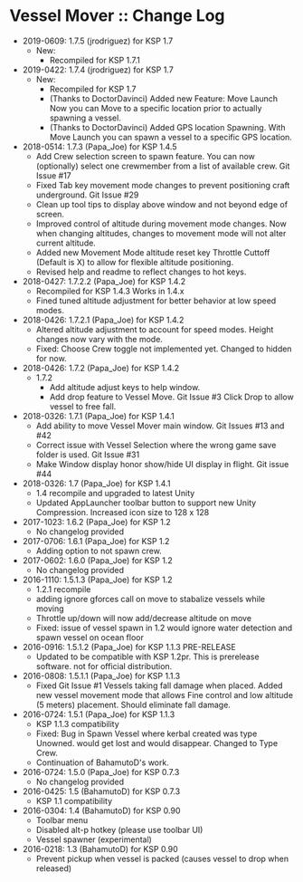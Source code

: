 # Vessel Mover :: Change Log

* 2019-0609: 1.7.5 (jrodriguez) for KSP 1.7
	+ New:
		- Recompiled for KSP 1.7.1
* 2019-0422: 1.7.4 (jrodriguez) for KSP 1.7
	+ New:
		- Recompiled for KSP 1.7
		- (Thanks to DoctorDavinci) Added new Feature:  Move Launch  Now you can Move to a specific location prior to actually spawning a vessel.
		- (Thanks to DoctorDavinci) Added GPS location Spawning.  With Move Launch you can spawn a vessel to a specific GPS location.
* 2018-0514: 1.7.3 (Papa_Joe) for KSP 1.4.5
	+ Add Crew selection screen to spawn feature.  You can now (optionally) select one crewmember from a list of available crew. Git Issue #17
	+ Fixed Tab key movement mode changes to prevent positioning craft underground. Git Issue #29
	+ Clean up tool tips to display above window and not beyond edge of screen.
	+ Improved control of altitude during movement mode changes. Now when changing altitudes, changes to movement mode will not alter current altitude.
	+ Added new Movement Mode altitude reset key Throttle Cuttoff (Default is X) to allow for flexible altitude positioning.
	+ Revised help and readme to reflect changes to hot keys.
* 2018-0427: 1.7.2.2 (Papa_Joe) for KSP 1.4.2
	+ Recompiled for KSP 1.4.3  Works in 1.4.x
	+ Fined tuned altitude adjustment for better behavior at low speed modes.
* 2018-0426: 1.7.2.1 (Papa_Joe) for KSP 1.4.2
	+ Altered altitude adjustment to account for speed modes.  Height changes now vary with the mode.
	+ Fixed:  Choose Crew toggle not implemented yet.  Changed to hidden for now.
* 2018-0426: 1.7.2 (Papa_Joe) for KSP 1.4.2
	+ 1.7.2
		- Add altitude adjust keys to help window.
		- Add drop feature to Vessel Move.  Git Issue #3  Click Drop to allow vessel to free fall.
* 2018-0326: 1.7.1 (Papa_Joe) for KSP 1.4.1
	+ Add ability to move Vessel Mover main window. Git Issues #13 and #42
	+ Correct issue with Vessel Selection where the wrong game save folder is used.  Git Issue #31
	+ Make Window display honor show/hide UI display in flight.  Git issue #44
* 2018-0326: 1.7 (Papa_Joe) for KSP 1.4.1
	+ 1.4 recompile and upgraded to latest Unity
	+ Updated AppLauncher toolbar button to support new Unity Compression.  Increased icon size to 128 x 128
* 2017-1023: 1.6.2 (Papa_Joe) for KSP 1.2
	+ No changelog provided
* 2017-0706: 1.6.1 (Papa_Joe) for KSP 1.2
	+ Adding option to not spawn crew.
* 2017-0602: 1.6.0 (Papa_Joe) for KSP 1.2
	+ No changelog provided
* 2016-1110: 1.5.1.3 (Papa_Joe) for KSP 1.2
	+ 1.2.1 recompile
	+ adding ignore gforces call on move to stabalize vessels while moving
	+ Throttle up/down will now add/decrease altitude on move
	+ Fixed: issue of vessel spawn in 1.2 would ignore water detection and spawn vessel on ocean floor
* 2016-0916: 1.5.1.2 (Papa_Joe) for KSP 1.1.3 PRE-RELEASE
	+ Updated to be compatible with KSP 1.2pr.  This is prerelease software.  not for official distribution.
* 2016-0808: 1.5.1.1 (Papa_Joe) for KSP 1.1.3
	+ Fixed Git Issue #1 Vessels taking fall damage when placed.  Added new vessel movement mode that allows Fine control and low altitude (5 meters) placement.  Should eliminate fall damage.
* 2016-0724: 1.5.1 (Papa_Joe) for KSP 1.1.3
	+ KSP 1.1.3 compatibility
	+ Fixed: Bug in Spawn Vessel where kerbal created was type Unowned.  would get lost and would disappear.  Changed to Type Crew.
	+ Continuation of BahamutoD's work.
* 2016-0724: 1.5.0 (Papa_Joe) for KSP 0.7.3
	+ No changelog provided
* 2016-0425: 1.5 (BahamutoD) for KSP 0.7.3
	+ KSP 1.1 compatibility
* 2016-0304: 1.4 (BahamutoD) for KSP 0.90
	+ Toolbar menu
	+ Disabled alt-p hotkey (please use toolbar UI)
	+ Vessel spawner (experimental)
* 2016-0218: 1.3 (BahamutoD) for KSP 0.90
	+ Prevent pickup when vessel is packed (causes vessel to drop when released)

